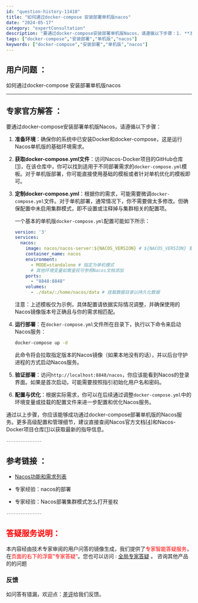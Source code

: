 ```yaml
---
id: "question-history-11418"
title: "如何通过docker-compose 安装部署单机版nacos"
date: "2024-05-17"
category: "expertConsultation"
description: "要通过docker-compose安装部署单机版Nacos，请遵循以下步骤：1. **准备环境**：确保你的系统中已安装Docker和docker-compose，这是运行Nacos单机版的基础环境需求。2. **获取docker-compose.yml文件**：访问Nacos-Docker项目的G"
tags: ["docker-compose","安装部署","单机版","nacos"]
keywords: ["docker-compose","安装部署","单机版","nacos"]
---
```


## 用户问题 ： 
 如何通过docker-compose 安装部署单机版nacos  

---------------
## 专家官方解答 ：

要通过docker-compose安装部署单机版Nacos，请遵循以下步骤：

1. **准备环境**：确保你的系统中已安装Docker和docker-compose，这是运行Nacos单机版的基础环境需求。

2. **获取docker-compose.yml文件**：访问Nacos-Docker项目的GitHub仓库[[1](https://github.com/nacos-group/nacos-docker)]，在该仓库中，你可以找到适用于不同部署需求的`docker-compose.yml`模板。对于单机版部署，你可能直接使用基础的模板或者针对单机优化的模板即可。

3. **定制docker-compose.yml**：根据你的需求，可能需要微调`docker-compose.yml`文件。对于单机部署，通常情况下，你不需要做太多修改。但确保配置中未启用集群模式，即不设置或注释掉与集群相关的配置项。

    一个基本的单机版`docker-compose.yml`配置可能如下所示：
    ```yaml
    version: '3'
    services:
      nacos:
        image: nacos/nacos-server:${NACOS_VERSION} # ${NACOS_VERSION} 替换为你想要部署的Nacos版本号
        container_name: nacos
        environment:
          - MODE=standalone # 指定为单机模式
          # 其他环境变量如需鉴权可参照Nacos文档添加
        ports:
          - "8848:8848"
        volumes:
          - ./data/:/home/nacos/data # 挂载数据目录以持久化数据
    ```
    注意：上述模板仅为示例，具体配置请依据实际情况调整，并确保使用的Nacos镜像版本号正确且与你的需求相匹配。

4. **运行部署**：在`docker-compose.yml`文件所在目录下，执行以下命令来启动Nacos服务：
    ```bash
    docker-compose up -d
    ```
    此命令将会拉取指定版本的Nacos镜像（如果本地没有的话），并以后台守护进程的方式启动Nacos服务。

5. **验证部署**：访问`http://localhost:8848/nacos`，你应该能看到Nacos的登录界面。如果是首次启动，可能需要按照指引初始化用户名和密码。

6. **配置与优化**：根据实际需求，你可以在后续通过调整`docker-compose.yml`中的环境变量或挂载的配置文件来进一步配置和优化Nacos服务。

通过以上步骤，你应该能够成功通过docker-compose部署单机版的Nacos服务。更多高级配置和管理细节，建议直接查阅Nacos官方文档[[4](https://nacos.io/docs/latest/guide/user/auth/)]和Nacos-Docker项目仓库[[1](https://github.com/nacos-group/nacos-docker)]以获取最新的指导信息。


<font color="#949494">---------------</font> 


## 参考链接 ：

* [Nacos功能和需求列表](https://nacos.io/docs/latest/archive/feature-list)
 
 * 专家经验：nacos的部署 
 
 * 专家经验：Nacos部署集群模式怎么打开鉴权 


 <font color="#949494">---------------</font> 
 


## <font color="#FF0000">答疑服务说明：</font> 

本内容经由技术专家审阅的用户问答的镜像生成，我们提供了<font color="#FF0000">专家智能答疑服务</font>，在<font color="#FF0000">页面的右下的浮窗”专家答疑“</font>。您也可以访问 : [全局专家答疑](https://answer.opensource.alibaba.com/docs/intro) 。 咨询其他产品的的问题

### 反馈
如问答有错漏，欢迎点：[差评](https://ai.nacos.io/user/feedbackByEnhancerGradePOJOID?enhancerGradePOJOId=13750)给我们反馈。
